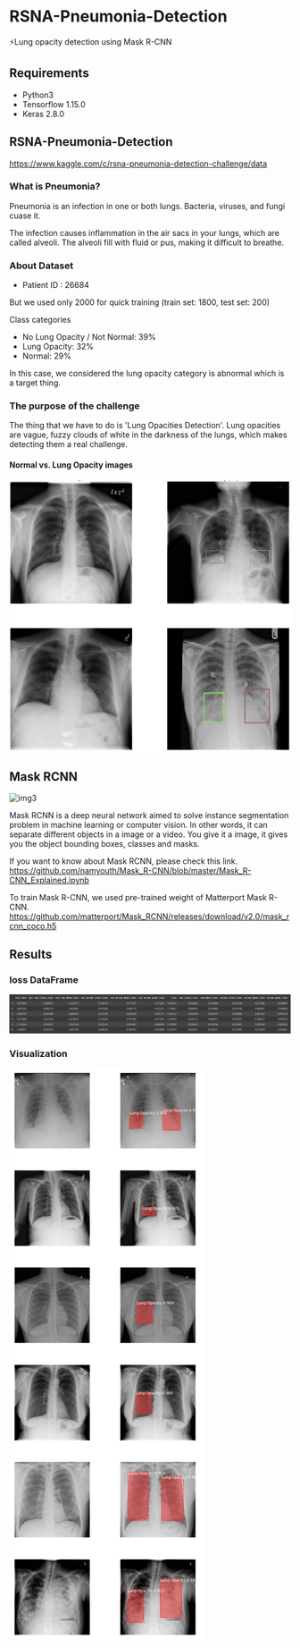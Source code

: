 # RSNA-Pneumonia-Detection
⚡Lung opacity detection using Mask R-CNN

## Requirements
- Python3
- Tensorflow 1.15.0
- Keras 2.8.0

## RSNA-Pneumonia-Detection
https://www.kaggle.com/c/rsna-pneumonia-detection-challenge/data

### What is Pneumonia?
Pneumonia is an infection in one or both lungs. Bacteria, viruses, and fungi cuase it.

The infection causes inflammation in the air sacs in your lungs, which are called alveoli. The alveoli fill with fluid or pus, making it difficult to breathe.

### About Dataset
- Patient ID : 26684

But we used only 2000 for quick training (train set: 1800, test set: 200)

Class categories
- No Lung Opacity / Not Normal: 39%
- Lung Opacity: 32%
- Normal: 29%

In this case, we considered the lung opacity category is abnormal which is a target thing.

### The purpose of the challenge
The thing that we have to do is 'Lung Opacities Detection'.
Lung opacities are vague, fuzzy clouds of white in the darkness of the lungs, which makes detecting them a real challenge.


#### Normal vs. Lung Opacity images
![vs](./img/picture.png)

## Mask RCNN

![img3](https://55897.smushcdn.com/467441/wp-content/uploads/2019/12/tensorflow-sagemaker-1.gif?lossy=1&strip=1&webp=1)

Mask RCNN is a deep neural network aimed to solve instance segmentation problem in machine learning or computer vision. In other words, it can separate different objects in a image or a video. You give it a image, it gives you the object bounding boxes, classes and masks.

If you want to know about Mask RCNN, please check this link. https://github.com/namyouth/Mask_R-CNN/blob/master/Mask_R-CNN_Explained.ipynb


To train Mask R-CNN, we used pre-trained weight of Matterport Mask R-CNN.
https://github.com/matterport/Mask_RCNN/releases/download/v2.0/mask_rcnn_coco.h5


## Results
### loss DataFrame
![img](./img/loss.png)

### Visualization
![pic](./img/before.png)

